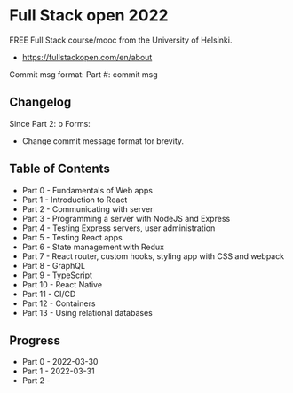 # Full Stack open 2022

FREE Full Stack course/mooc from the University of Helsinki.

- https://fullstackopen.com/en/about

Commit msg format: Part #: commit msg

## Changelog

Since Part 2: b Forms:
- Change commit message format for brevity.

## Table of Contents

- Part 0  - Fundamentals of Web apps
- Part 1  - Introduction to React
- Part 2  - Communicating with server
- Part 3  - Programming a server with NodeJS and Express
- Part 4  - Testing Express servers, user administration
- Part 5  - Testing React apps
- Part 6  - State management with Redux
- Part 7  - React router, custom hooks, styling app with CSS and webpack
- Part 8  - GraphQL
- Part 9  - TypeScript
- Part 10 - React Native
- Part 11 - CI/CD
- Part 12 - Containers
- Part 13 - Using relational databases

## Progress

- Part 0 - 2022-03-30
- Part 1 - 2022-03-31
- Part 2 - 
